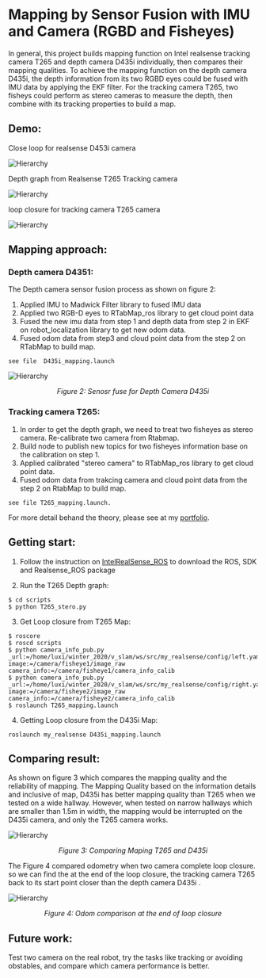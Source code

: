 # Mapping by Sensor Fusion with IMU and Camera (RGBD and Fisheyes)

In general, this project builds mapping function on Intel realsense tracking camera T265 and depth camera D435i individually, then compares their mapping qualities. To achieve the mapping function on the depth camera D435i, the depth information from its two RGBD eyes could be fused with IMU data by applying the EKF filter. For the tracking camera T265, two fisheys could perform as stereo cameras to measure the depth, then combine with its tracking properties to build a map.



## Demo:

Close loop for realsense D453i camera

![Hierarchy](https://github.com/luxi-huang/portfolio/blob/master/img/posts/sensor_fusion/ezgif.com-gif-maker-1.gif?raw=true)


Depth graph from Realsense T265 Tracking camera

![Hierarchy](https://github.com/luxi-huang/portfolio/blob/master/img/posts/sensor_fusion/depth.png?raw=true)

loop closure for tracking camera T265 camera

![Hierarchy](https://github.com/luxi-huang/portfolio/blob/master/img/posts/sensor_fusion/T265.png?raw=true)


## Mapping approach:

### Depth camera D4351:
The Depth camera sensor fusion process as shown on figure 2:

1. Applied IMU to Madwick Filter library to fused IMU data
2. Applied two RGB-D eyes to RTabMap_ros library to get cloud point data
3. Fused the new imu data from step 1 and depth data from step 2 in EKF on robot_localization library to get new odom data.
4. Fused  odom data from step3 and cloud point data from the step 2 on RTabMap to build map.  
```
see file  D435i_mapping.launch
```

![Hierarchy](https://github.com/luxi-huang/portfolio/blob/master/img/posts/sensor_fusion/Sensor_fusion_D435i.png?raw=true)*<center>Figure 2: Senosr fuse for Depth Camera D435i</center>*

### Tracking camera T265:
1. In order to get the depth graph, we need to treat two fisheyes as stereo camera. Re-calibrate two camera from Rtabmap.
2. Build node to publish new topics for two fisheyes information base on the calibration on step 1.
3. Applied calibrated "stereo camera" to RTabMap_ros library to get cloud point data.
4. Fused odom data from trakcing camera and cloud point data from the step 2 on RtabMap to build map.

```
see file T265_mapping.launch.
```

For more detail behand the theory, please see at my [portfolio](https://luxi-huang.github.io/portfolio/HRL/).



## Getting start:
1. Follow the instruction on [IntelRealSense_ROS](https://github.com/IntelRealSense/realsense-ros) to download the ROS, SDK and Realsense_ROS package

2. Run the T265 Depth graph:
```
$ cd scripts
$ python T265_stero.py
```

3. Get Loop closure from T265 Map:
```
$ roscore
$ roscd scripts
$ python camera_info_pub.py    _url:=/home/luxi/winter_2020/v_slam/ws/src/my_realsense/config/left.yaml    image:=/camera/fisheye1/image_raw    camera_info:=/camera/fisheye1/camera_info_calib
$ python camera_info_pub.py    _url:=/home/luxi/winter_2020/v_slam/ws/src/my_realsense/config/right.yaml    image:=/camera/fisheye2/image_raw    camera_info:=/camera/fisheye2/camera_info_calib
$ roslaunch T265_mapping.launch
```

4. Getting Loop closure from the D435i Map:
```
roslaunch my_realsense D435i_mapping.launch
```


## Comparing result:
As shown on figure 3 which compares the mapping quality and the reliability of mapping. The Mapping Quality based on the information details and inclusive of map, D435i has better mapping quality than T265 when we tested on a wide hallway.  However, when tested on narrow hallways which are  smaller than 1.5m in width, the mapping would be interrupted on the D435i camera, and only the T265 camera works.  


![Hierarchy](https://github.com/luxi-huang/portfolio/blob/master/img/posts/sensor_fusion/Mapping_camperision.png?raw=true)*<center>Figure 3: Comparing Maping T265 and D435i</center>*


The Figure 4 compared  odometry when two camera complete loop closure. so we can find the at the end of the loop closure, the tracking camera T265 back to its start point closer than the depth camera D435i .  

![Hierarchy](https://github.com/luxi-huang/portfolio/blob/master/img/posts/sensor_fusion/distance_compare.png?raw=true)*<center>Figure 4: Odom comparison at the end of loop closure </center>*


## Future work:

Test two camera on the real robot, try the tasks like tracking or avoiding obstables, and compare which camera performance is better.
